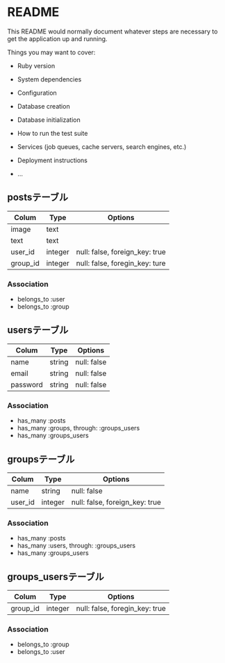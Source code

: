 # README

This README would normally document whatever steps are necessary to get the
application up and running.

Things you may want to cover:

* Ruby version

* System dependencies

* Configuration

* Database creation

* Database initialization

* How to run the test suite

* Services (job queues, cache servers, search engines, etc.)

* Deployment instructions

* ...

## postsテーブル
|Colum|Type|Options|  
|-----|----|-------|  
|image|text|
|text|text|
|user_id|integer|null: false, foreign_key: true|
|group_id|integer|null: false, foregin_key: ture|

### Association
- belongs_to :user
- belongs_to :group


## usersテーブル
|Colum|Type|Options|  
|-----|----|-------|  
|name|string|null: false|
|email|string|null: false|
|password|string|null: false|

### Association
- has_many :posts
- has_many :groups, through: :groups_users
- has_many :groups_users

## groupsテーブル
|Colum|Type|Options|  
|-----|----|-------|  
|name|string|null: false|
|user_id|integer|null: false, foreign_key: true|

### Association
- has_many :posts
- has_many :users, through: :groups_users
- has_many :groups_users

## groups_usersテーブル

|Colum|Type|Options|  
|-----|----|-------|  
|group_id|integer|null: false, foregin_key: true|  

### Association
- belongs_to :group
- belongs_to :user
